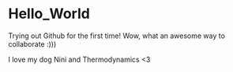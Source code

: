 # Hello_World

Trying out Github for the first time! Wow, what an awesome way to collaborate :)))

I love my dog Nini and Thermodynamics <3
